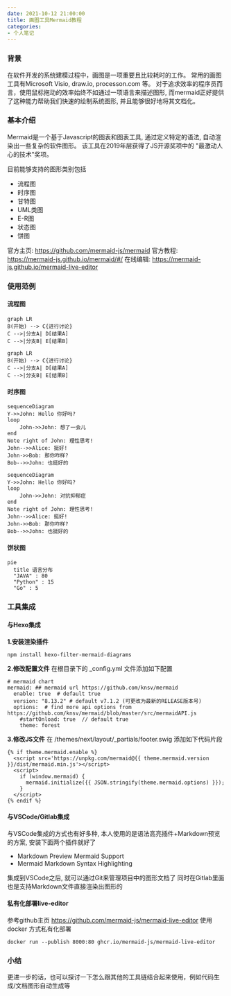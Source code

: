 ```yaml
---
date: 2021-10-12 21:00:00
title: 画图工具Mermaid教程
categories:
- 个人笔记
---
```


### 背景
在软件开发的系统建模过程中，画图是一项重要且比较耗时的工作。
常用的画图工具有Microsoft Visio, draw.io, processon.com 等。
对于追求效率的程序员而言，使用鼠标拖动的效率始终不如通过一项语言来描述图形, 而mermaid正好提供了这种能力帮助我们快速的绘制系统图形, 并且能够很好地将其文档化。

### 基本介绍

Mermaid是一个基于Javascript的图表和图表工具, 通过定义特定的语法, 自动渲染出一些复杂的软件图形。
该工具在2019年层获得了JS开源奖项中的 "最激动人心的技术"奖项。

目前能够支持的图形类别包括
- 流程图
- 时序图
- 甘特图
- UML类图
- E-R图
- 状态图
- 饼图

官方主页: <https://github.com/mermaid-js/mermaid>
官方教程: <https://mermaid-js.github.io/mermaid/#/>
在线编辑: <https://mermaid-js.github.io/mermaid-live-editor>


### 使用范例

#### 流程图
```mermaid
graph LR
B(开始) --> C{进行讨论}
C -->|分支A| D[结果A]
C -->|分支B| E[结果B]
```

```
graph LR
B(开始) --> C{进行讨论}
C -->|分支A| D[结果A]
C -->|分支B| E[结果B]
```

#### 时序图
```mermaid
sequenceDiagram
Y->>John: Hello 你好吗?
loop 
    John->>John: 想了一会儿
end
Note right of John: 理性思考!
John-->>Alice: 挺好!
John->>Bob: 那你咋样?
Bob-->>John: 也挺好的
```

```
sequenceDiagram
Y->>John: Hello 你好吗?
loop 
    John->>John: 对抗抑郁症
end
Note right of John: 理性思考!
John-->>Alice: 挺好!
John->>Bob: 那你咋样?
Bob-->>John: 也挺好的
```

#### 饼状图
```mermaid
pie
  title 语言分布
  "JAVA" : 80
  "Python" : 15
  "Go" : 5
```

### 工具集成

#### 与Hexo集成
**1.安装渲染插件**
```shell
npm install hexo-filter-mermaid-diagrams
```

**2.修改配置文件**
在根目录下的 \_config.yml 文件添加如下配置

```
# mermaid chart
mermaid: ## mermaid url https://github.com/knsv/mermaid
  enable: true  # default true
  version: "8.13.2" # default v7.1.2 (可更改为最新的RELEASE版本号)
  options:  # find more api options from https://github.com/knsv/mermaid/blob/master/src/mermaidAPI.js
    #startOnload: true  // default true
    theme: forest
```

**3.修改JS文件**
在 /themes/next/layout/\_partials/footer.swig 添加如下代码片段

```
{% if theme.mermaid.enable %}
  <script src='https://unpkg.com/mermaid@{{ theme.mermaid.version }}/dist/mermaid.min.js'></script>
  <script>
    if (window.mermaid) {
      mermaid.initialize({{ JSON.stringify(theme.mermaid.options) }});
    }
  </script>
{% endif %}
```

#### 与VSCode/Gitlab集成
与VSCode集成的方式也有好多种, 本人使用的是语法高亮插件+Markdown预览的方案, 安装下面两个插件就好了

- Markdown Preview Mermaid Support 
- Mermaid Markdown Syntax Highlighting

集成到VSCode之后, 就可以通过Git来管理项目中的图形文档了
同时在Gitlab里面也是支持Markdown文件直接渲染出图形的

#### 私有化部署live-editor

参考github主页 <https://github.com/mermaid-js/mermaid-live-editor> 使用 docker 方式私有化部署

```
docker run --publish 8000:80 ghcr.io/mermaid-js/mermaid-live-editor
```

### 小结

更进一步的话，也可以探讨一下怎么跟其他的工具链结合起来使用，例如代码生成/文档图形自动生成等